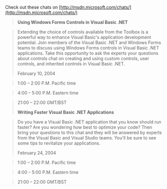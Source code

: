 Check out these chats on [http://msdn.microsoft.com/chats/](http://msdn.microsoft.com/chats/)

> **Using Windows Forms Controls in Visual Basic .NET**

>
> Extending the choice of controls available from the Toolbox is a powerful way to enhance Visual Basic's application development potential. Join members of the Visual Basic .NET and Windows Forms teams to discuss using Windows Forms controls in Visual Basic .NET applications. Take this opportunity to ask the experts your questions about controls chat on creating and using custom controls, user controls, and inherited controls in Visual Basic .NET.
>
> February 10, 2004

> 1:00 – 2:00 P.M. Pacific time

> 4:00 – 5:00 P.M. Eastern time

> 21:00 – 22:00 GMT/BST
>
> **Writing Faster Visual Basic .NET Applications**

> Do you have a Visual Basic .NET application that you know should run faster? Are you wondering how best to optimize your code? Then bring your questions to this chat and they will be answered by experts from the Visual Basic and Visual Studio teams. You'll be sure to see some tips to revitalize your applications.
>
> February 24, 2004

> 1:00 – 2:00 P.M. Pacific time

> 4:00 – 5:00 P.M. Eastern time

> 21:00 – 22:00 GMT/BST